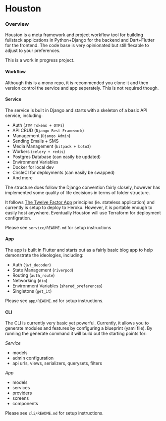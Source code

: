 # Houston


### Overview

Houston is a meta framework and project workflow tool for building fullstack applications in Python+Django for the backend and Dart+Flutter for the frontend.
The code base is very opinionated but still flexable to adjust to your preferences.


This is a work in progress project.

#### Workflow
Although this is a mono repo, it is recommended you clone it and then version control the service and app seperately. This is not required though.

#### Service
The service is built in Django and starts with a skeleton of a basic API service, including:
- Auth (`JTW Tokens + OTPs`)
- API CRUD (`Django Rest Framework`)
- Management (`Django Admin`)
- Sending Emails + SMS
- Media Management (`bitpack + boto3`)
- Workers (`celery + redis`)
- Postgres Database (can easily be updated)
- Environment Variables
- Docker for local dev
- CircleCI for deployments (can easily be swapped)
- And more 

The structure does follow the Django convention fairly closely, however has implemented some quality of life decisions in terms of folder structure.

It follows [The Twelve Factor App](https://12factor.net/) principles (ie. stateless application) and currently is setup to deploy to Heroku. However, it is portable enough to easily host anywhere. Eventually Houston will use Terraform for deployment configration.

Please see `service/README.md` for setup instructions

#### App
The app is built in Flutter and starts out as a fairly basic blog app to help demonstrate the ideologies, including:
- Auth (`jwt_decoder`)
- State Management (`riverpod`)
- Routing (`auth_route`)
- Networking (`dio`)
- Environment Variables (`shared_preferences`)
- Singletons (`get_it`)

Please see `app/README.md` for setup instructions.

#### CLI
The CLI is currently very basic yet powerful. Currently, it allows you to generate modules and features by configuring a blueprint (yaml file). By running the generate command it will build out the starting points for:

*Service*
- models
- admin configuration
- api urls, views, serializers, querysets, filters

*App*
- models
- services
- providers
- screens
- components

Please see `cli/README.md` for setup instructions.